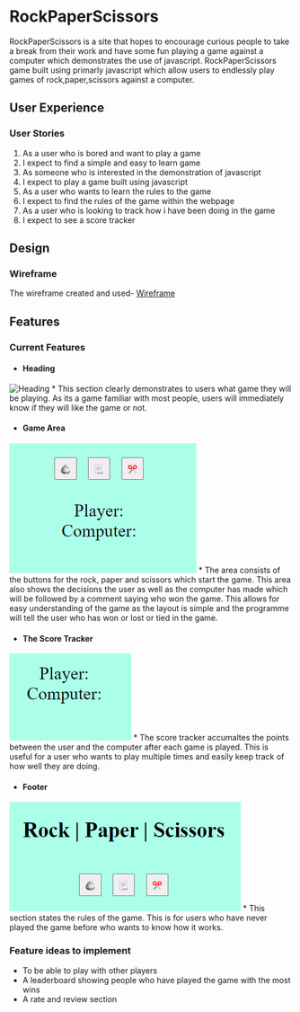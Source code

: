 # RockPaperScissors

RockPaperScissors is a site that hopes to encourage curious people to take a break from their work and have some fun playing a game against a computer which demonstrates the use of javascript. RockPaperScissors game built using primarly javascript which allow users to endlessly play games of rock,paper,scissors against a computer.

## User Experience

### User Stories

1. As a user who is bored and want to play a game
2. I expect to find a simple and easy to learn game
3. As someone who is interested in the demonstration of javascript
4. I expect to play a game built using javascript
5. As a user who wants to learn the rules to the game
6. I expect to find the rules of the game within the webpage
7. As a user who is looking to track how i have been doing in the game
8. I expect to see a score tracker

## Design

### Wireframe

The wireframe created and used- [Wireframe](assets/images/wireframe.png)

## Features

### Current Features

* #### Heading

![Heading](assets/heading/about.png)
    * This section clearly demonstrates to users what game they will be playing. As its a game familiar with most people, users will immediately know if they will like the game or not.

* #### Game Area

![Game Area](assets/images/game.area.png)
    * The area consists of the buttons for the rock, paper and scissors which start the game. This area also shows the decisions the user as well as the computer has made which will be followed by a comment saying who won the game. This allows for easy understanding of the game as the layout is simple and the programme will tell the user who has won or lost or tied in the game.

* #### The Score Tracker

![Score Tracker](assets/images/scores.png)
    * The score tracker accumaltes the points between the user and the computer after each game is played. This is useful for a user who wants to play multiple times and easily keep track of how well they are doing.

* #### Footer

![Footer](assets/images/rules.png)
    * This section states the rules of the game. This is for users who have never played the game before who wants to know how it works.

### Feature ideas to implement

* To be able to play with other players
* A leaderboard showing people who have played the game with the most wins
* A rate and review section



